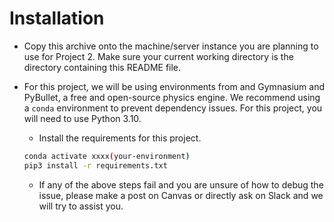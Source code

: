 # Installation

* Copy this archive onto the machine/server instance you are planning to use for Project 2. Make sure your current working directory is the directory containing this README file.

* For this project, we will be using environments from and Gymnasium and PyBullet, a free and open-source physics engine. We recommend using a `conda` environment to prevent dependency issues. For this project, you will need to use Python 3.10.

    * Install the requirements for this project.

    ```bash
    conda activate xxxx(your-environment)
    pip3 install -r requirements.txt
    ```

    * If any of the above steps fail and you are unsure of how to debug the issue, please make a post on Canvas or directly ask on Slack and we will try to assist you.